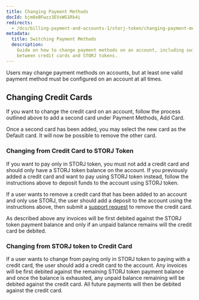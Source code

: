 ```yaml
---
title: Changing Payment Methods
docId: bjm8eBFwzz3EVxWG1Rk4i
redirects:
  - /dcs/billing-payment-and-accounts-1/storj-token/changing-payment-methods
metadata:
  title: Switching Payment Methods
  description:
    Guide on how to change payment methods on an account, including switching
    between credit cards and STORJ tokens.
---
```


Users may change payment methods on accounts, but at least one valid payment method must be configured on an account at all times. 

## Changing Credit Cards

If you want to change the credit card on an account, follow the process outlined above to add a second card under Payment Methods, Add Card.

Once a second card has been added, you may select the new card as the Default card. It will now be possible to remove the other card.

### Changing from Credit Card to STORJ Token

If you want to pay only in STORJ token, you must not add a credit card and should only have a STORJ token balance on the account. If you previously added a credit card and want to pay using STORJ token instead, follow the instructions above to deposit funds to the account using STORJ token.

If a user wants to remove a credit card that has been added to an account and only use STORJ, the user should add a deposit to the account using the instructions above, then submit a [support request](https://supportdcs.storj.io/hc/en-us/requests/new) to remove the credit card.

As described above any invoices will be first debited against the STORJ token payment balance and only if an unpaid balance remains will the credit card be debited.

### Changing from STORJ token to Credit Card

If a user wants to change from paying only in STORJ token to paying with a credit card, the user should add a credit card to the account. Any invoices will be first debited against the remaining STORJ token payment balance and once the balance is exhausted, any unpaid balance remaining will be debited against the credit card. All future payments will then be debited against the credit card.
